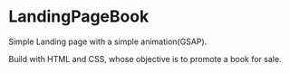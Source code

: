 # LandingPageBook

<p> Simple Landing page with a simple animation(GSAP). </p>
<p> Build with HTML and CSS, whose objective is to promote a book for sale. </p>
